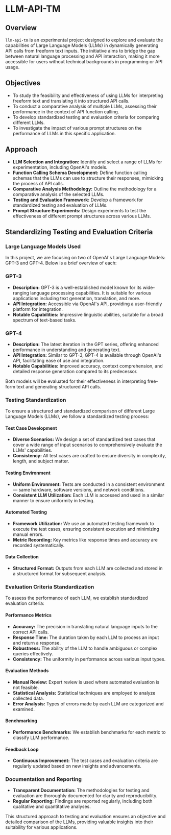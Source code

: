 # LLM-API-TM

## Overview
`llm-api-tm` is an experimental project designed to explore and evaluate the capabilities of Large Language Models (LLMs) in dynamically generating API calls from freeform text inputs. The initiative aims to bridge the gap between natural language processing and API interaction, making it more accessible for users without technical backgrounds in programming or API usage.

## Objectives
- To study the feasibility and effectiveness of using LLMs for interpreting freeform text and translating it into structured API calls.
- To conduct a comparative analysis of multiple LLMs, assessing their performance in the context of API function calling.
- To develop standardized testing and evaluation criteria for comparing different LLMs.
- To investigate the impact of various prompt structures on the performance of LLMs in this specific application.

## Approach
- **LLM Selection and Integration:** Identify and select a range of LLMs for experimentation, including OpenAI's models.
- **Function Calling Schema Development:** Define function calling schemas that the LLMs can use to structure their responses, mimicking the process of API calls.
- **Comparative Analysis Methodology:** Outline the methodology for a comparative analysis of the selected LLMs.
- **Testing and Evaluation Framework:** Develop a framework for standardized testing and evaluation of LLMs.
- **Prompt Structure Experiments:** Design experiments to test the effectiveness of different prompt structures across various LLMs.
## Standardizing Testing and Evaluation Criteria


### Large Language Models Used

In this project, we are focusing on two of OpenAI's Large Language Models: GPT-3 and GPT-4. Below is a brief overview of each:
### GPT-3
- **Description:** GPT-3 is a well-established model known for its wide-ranging language processing capabilities. It is suitable for various applications including text generation, translation, and more.
- **API Integration:** Accessible via OpenAI's API, providing a user-friendly platform for integration.
- **Notable Capabilities:** Impressive linguistic abilities, suitable for a broad spectrum of text-based tasks.

### GPT-4
- **Description:** The latest iteration in the GPT series, offering enhanced performance in understanding and generating text.
- **API Integration:** Similar to GPT-3, GPT-4 is available through OpenAI's API, facilitating ease of use and integration.
- **Notable Capabilities:** Improved accuracy, context comprehension, and detailed response generation compared to its predecessor.

Both models will be evaluated for their effectiveness in interpreting free-form text and generating structured API calls.

### Testing Standardization

To ensure a structured and standardized comparison of different Large Language Models (LLMs), we follow a standardized testing process:

#### Test Case Development
- **Diverse Scenarios:** We design a set of standardized test cases that cover a wide range of input scenarios to comprehensively evaluate the LLMs' capabilities.
- **Consistency:** All test cases are crafted to ensure diversity in complexity, length, and subject matter.

#### Testing Environment
- **Uniform Environment:** Tests are conducted in a consistent environment — same hardware, software versions, and network conditions.
- **Consistent LLM Utilization:** Each LLM is accessed and used in a similar manner to ensure uniformity in testing.

#### Automated Testing
- **Framework Utilization:** We use an automated testing framework to execute the test cases, ensuring consistent execution and minimizing manual errors.
- **Metric Recording:** Key metrics like response times and accuracy are recorded systematically.

#### Data Collection
- **Structured Format:** Outputs from each LLM are collected and stored in a structured format for subsequent analysis.

### Evaluation Criteria Standardization

To assess the performance of each LLM, we establish standardized evaluation criteria:

#### Performance Metrics
- **Accuracy:** The precision in translating natural language inputs to the correct API calls.
- **Response Time:** The duration taken by each LLM to process an input and return a response.
- **Robustness:** The ability of the LLM to handle ambiguous or complex queries effectively.
- **Consistency:** The uniformity in performance across various input types.

#### Evaluation Methods
- **Manual Review:** Expert review is used where automated evaluation is not feasible.
- **Statistical Analysis:** Statistical techniques are employed to analyze collected data.
- **Error Analysis:** Types of errors made by each LLM are categorized and examined.

#### Benchmarking
- **Performance Benchmarks:** We establish benchmarks for each metric to classify LLM performance.

#### Feedback Loop
- **Continuous Improvement:** The test cases and evaluation criteria are regularly updated based on new insights and advancements.

### Documentation and Reporting

- **Transparent Documentation:** The methodologies for testing and evaluation are thoroughly documented for clarity and reproducibility.
- **Regular Reporting:** Findings are reported regularly, including both qualitative and quantitative analyses.

This structured approach to testing and evaluation ensures an objective and detailed comparison of the LLMs, providing valuable insights into their suitability for various applications.


